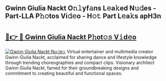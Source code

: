 ## Gwinn Giulia Nackt O𝚗𝚕yf𝚊ns L𝚎a𝚔ed N𝚞𝚍es - Part-LLA P𝚑𝚘tos Vi𝚍𝚎o - H𝚘𝚝 Part L𝚎a𝚔s apH3n

# <h2><a href="http://kf7lb2.oniu.top/?m=Gwinn+Giulia+Nackt">🔗👉 🔴 Gwinn Giulia Nackt P𝚑ot𝚘𝚜 V𝚒d𝚎o</a></h2>

[![Gwinn Giulia Nackt Nu𝚍e𝚜](https://i.imgur.com/0qMVB7G.gif)](http://kf7lb2.oniu.top/?m=Gwinn+Giulia+Nackt)
Virtual entertainer and multimedia creator Gwinn Giulia Nackt, acclaimed for sharing dance and lifestyle knowledge through trending choreographies and compact clips. Visionary architect Gwinn Giulia Nackt, famed for their groundbreaking designs and commitment to creating beautiful and functional spaces.  
